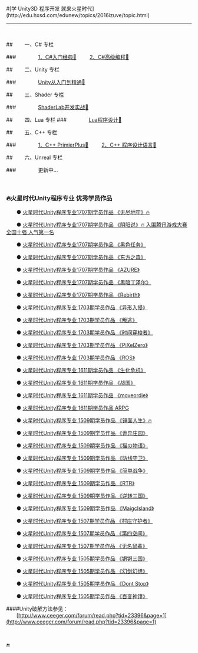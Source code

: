 <br>
#[学 Unity3D 程序开发 就来火星时代](http://edu.hxsd.com/edunew/topics/2016izuve/topic.html)

<br>

---

<br>

##&emsp;&emsp; 一、C\# 专栏

###&emsp;&emsp;&emsp;&emsp; [1、C\#入门经典📕](https://shenjun4csharp.github.io/csharphtml/) &emsp;&emsp; [2、C\#高级编程📘](https://shenjun-csharp.github.io/CSharpBook/.)

##&emsp;&emsp; 二、Unity 专栏

###&emsp;&emsp;&emsp;&emsp; [Unity从入门到精通📗](https://shenjun4unity.github.io/unityhtml/)

##&emsp;&emsp; 三、Shader 专栏

###&emsp;&emsp;&emsp;&emsp; [ShaderLab开发实战📒](https://shenjun4shader.github.io/shaderhtml/)

##&emsp;&emsp; 四、Lua 专栏
###&emsp;&emsp;&emsp;&emsp; [Lua程序设计📕](https://shenjun-coder.github.io/LuaBook/.)

##&emsp;&emsp; 五、C++ 专栏

###&emsp;&emsp;&emsp;&emsp; [1、C++ PrimierPlus📙](https://shenjun4cplusplus.github.io/cplusplushtml/) &emsp;&emsp; [2、C++ 程序设计语言📓](https://shenjun4cplusplus2.github.io/cplusplus2html/)

##&emsp;&emsp; 六、Unreal 专栏

###&emsp;&emsp;&emsp;&emsp; 更新中...

&emsp;

### 🔥火星时代Unity程序专业 优秀学员作品

&emsp;&emsp;● [火星时代Unity程序专业1707期学员作品 《无尽地牢》🔥](http://v.youku.com/v_show/id_XMzEyOTc3ODkyNA==.html?spm=a2h3j.8428770.3416059.1)

&emsp;&emsp;● [火星时代Unity程序专业1707期学员作品 《阴阳说》🔥 入围腾讯游戏大赛全国十强 人气第一名](http://v.youku.com/v_show/id_XMzEyOTc0MDcwNA==.html?spm=a2h3j.8428770.3416059.1)

&emsp;&emsp;● [火星时代Unity程序专业1707期学员作品 《黑色任务》](http://v.youku.com/v_show/id_XMzEyOTgyNTQzNg==.html?spm=a2h3j.8428770.3416059.1)

&emsp;&emsp;● [火星时代Unity程序专业1707期学员作品 《东方之森》](http://v.youku.com/v_show/id_XMzEyOTgxOTY4MA==.html?spm=a2h3j.8428770.3416059.1)

&emsp;&emsp;● [火星时代Unity程序专业1707期学员作品 《AZURE》](http://v.youku.com/v_show/id_XMzEyOTg2MjE4MA==.html?spm=a2h3j.8428770.3416059.1)

&emsp;&emsp;● [火星时代Unity程序专业1707期学员作品 《黑暗丁泽尔》](http://v.youku.com/v_show/id_XMzEyOTg5NDU5Mg==.html?spm=a2h3j.8428770.3416059.1)

&emsp;&emsp;● [火星时代Unity程序专业1707期学员作品 《Rebirth》](http://v.youku.com/v_show/id_XMzEyOTkxMTgzNg==.html?spm=a2h3j.8428770.3416059.1)

&emsp;&emsp;● [火星时代Unity程序专业 1703期学员作品 《异形入侵》](http://v.youku.com/v_show/id_XMjg2ODI5OTIwNA==.html?spm=a2h3j.8428770.3416059.1)

&emsp;&emsp;● [火星时代Unity程序专业 1703期学员作品 《叛逃》](http://v.youku.com/v_show/id_XMjg3NzU0NzE2OA==.html?spm=a2h3j.8428770.3416059.1)

&emsp;&emsp;● [火星时代Unity程序专业 1703期学员作品 《时间穿梭者》](http://v.youku.com/v_show/id_XMjg5NTE3NTMzMg==.html?spm=a2h3j.8428770.3416059.1)

&emsp;&emsp;● [火星时代Unity程序专业 1703期学员作品 《PiXelZero》](http://v.youku.com/v_show/id_XMjg5Nzc4Nzc5Ng==.html?spm=a2h3j.8428770.3416059.1)

&emsp;&emsp;● [火星时代Unity程序专业 1703期学员作品 《ROS》](http://v.youku.com/v_show/id_XMjg5Nzc5MzM4MA==.html?spm=a2h3j.8428770.3416059.1)

&emsp;&emsp;● [火星时代Unity程序专业 1611期学员作品 《生化危机》](http://v.youku.com/v_show/id_XMjg5ODE5MjAyOA==.html?spm=a2h3j.8428770.3416059.1)

&emsp;&emsp;● [火星时代Unity程序专业 1611期学员作品 《战国》](http://v.youku.com/v_show/id_XMjg5ODE5OTYyMA==.html?spm=a2h3j.8428770.3416059.1)

&emsp;&emsp;● [火星时代Unity程序专业 1611期学员作品 《moveordie》](http://v.youku.com/v_show/id_XMjg5ODIxNTE5Ng==.html?spm=a2h3j.8428770.3416059.1)

&emsp;&emsp;● [火星时代Unity程序专业 1611期学员作品 ARPG](http://v.youku.com/v_show/id_XMjg5ODIwNzYwMA==.html?spm=a2h3j.8428770.3416059.1)

&emsp;&emsp;● [火星时代Unity程序专业 1509期学员作品 《镜面人生》🔥](http://v.youku.com/v_show/id_XMjg5NjI4MjYwNA==.html?spm=a2h3j.8428770.3416059.1)

&emsp;&emsp;● [火星时代Unity程序专业 1509期学员作品 《诡异庄园》](http://v.youku.com/v_show/id_XMjg5NjIzMjc5Ng==.html?spm=a2h3j.8428770.3416059.1)

&emsp;&emsp;● [火星时代Unity程序专业 1509期学员作品 《猫の物语》](http://v.youku.com/v_show/id_XMjg5NjI5MjI3Ng==.html?spm=a2h3j.8428770.3416059.1)

&emsp;&emsp;● [火星时代Unity程序专业 1509期学员作品 《防线守卫》](http://v.youku.com/v_show/id_XMjg5NjI5OTY5Ng==.html?spm=a2h3j.8428770.3416059.1)

&emsp;&emsp;● [火星时代Unity程序专业 1509期学员作品 《简单战争》](http://v.youku.com/v_show/id_XMjg5NjMxMzk4MA==.html?spm=a2h3j.8428770.3416059.1)

&emsp;&emsp;● [火星时代Unity程序专业 1509期学员作品 《RTR》](http://v.youku.com/v_show/id_XMjg5NjMyMzAzMg==.html?spm=a2h3j.8428770.3416059.1)

&emsp;&emsp;● [火星时代Unity程序专业 1509期学员作品 《逆转三国》](http://v.youku.com/v_show/id_XMjg5NjI0NTU2OA==.html?spm=a2h3j.8428770.3416059.1)

&emsp;&emsp;● [火星时代Unity程序专业 1509期学员作品 《MaigcIsland》](http://v.youku.com/v_show/id_XMjg5NjI2OTIxMg==.html?spm=a2h3j.8428770.3416059.1)

&emsp;&emsp;● [火星时代Unity程序专业 1507期学员作品 《村庄守护者》](http://v.youku.com/v_show/id_XMjg5NjE5MTYxNg==.html?spm=a2h3j.8428770.3416059.1)

&emsp;&emsp;● [火星时代Unity程序专业 1507期学员作品 《第四空间》](http://v.youku.com/v_show/id_XMjg5NjA4NzU2NA==.html?spm=a2h3j.8428770.3416059.1)

&emsp;&emsp;● [火星时代Unity程序专业 1507期学员作品 《无名鼠辈》](http://v.youku.com/v_show/id_XMjg5NjA1NjY5Ng==.html?spm=a2h3j.8428770.3416059.1)

&emsp;&emsp;● [火星时代Unity程序专业 1505期学员作品 《锵锵三国》](http://v.youku.com/v_show/id_XMjg5NjM3MTk5Ng==.html?spm=a2h3j.8428770.3416059.1)

&emsp;&emsp;● [火星时代Unity程序专业 1505期学员作品 《幻剑幻想》](http://v.youku.com/v_show/id_XMjg5NjM1Njg5Ng==.html?spm=a2h3j.8428770.3416059.1)

&emsp;&emsp;● [火星时代Unity程序专业 1505期学员作品 《Dont Stop》](http://v.youku.com/v_show/id_XMjg5NjM2NDk5Ng==.html?spm=a2h3j.8428770.3416059.1)

&emsp;&emsp;● [火星时代Unity程序专业 1505期学员作品 《百变神馍》](http://v.youku.com/v_show/id_XMjg5NjMyNTkwNA==.html?spm=a2h3j.8428770.3416059.1)


####Unity破解方法参见：  
&emsp;&emsp;[http://www.ceeger.com/forum/read.php?tid=23396&page=1](http://www.ceeger.com/forum/read.php?tid=23396&page=1)




&emsp;&emsp;

🔚
